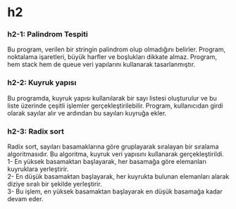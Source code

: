 ﻿
# h2

<h3>h2-1: Palindrom Tespiti</h3>
Bu program, verilen bir stringin palindrom olup olmadığını belirler. Program, noktalama işaretleri, büyük harfler ve boşlukları dikkate almaz. Program, hem stack hem de queue veri yapılarını kullanarak tasarlanmıştır. </br>

<h3>h2-2: Kuyruk yapısı</h3>
Bu programda, kuyruk yapısı kullanılarak bir sayı listesi oluşturulur ve bu liste üzerinde çeşitli işlemler gerçekleştirilebilir. Program, kullanıcıdan girdi olarak sayılar alır ve ardından bu sayıları kuyruğa ekler. </br>

<h3>h2-3: Radix sort</h3>
Radix sort, sayıları basamaklarına göre gruplayarak sıralayan bir sıralama algoritmasıdır. Bu algoritma, kuyruk veri yapısını kullanarak gerçekleştirildi.</br>
1- En yüksek basamaktan başlayarak, her basamağa göre elemanları kuyruklara yerleştirir.</br>
2- En düşük basamaktan başlayarak, her kuyrukta bulunan elemanları alarak diziye sıralı bir şekilde yerleştirir.</br>
3- Bu işlem, en yüksek basamaktan başlayarak en düşük basamağa kadar devam eder.</br>





